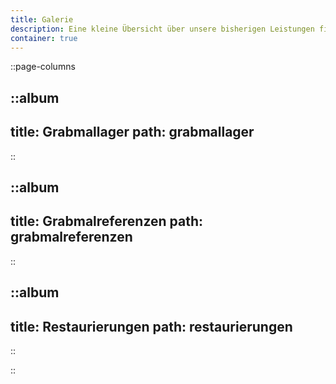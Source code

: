 ```yaml
---
title: Galerie
description: Eine kleine Übersicht über unsere bisherigen Leistungen finden Sie hier.
container: true
---
```


::page-columns

::album
---
title: Grabmallager
path: grabmallager
---
::

::album
---
title: Grabmalreferenzen
path: grabmalreferenzen
---
::

::album
---
title: Restaurierungen
path: restaurierungen
---
::

::
